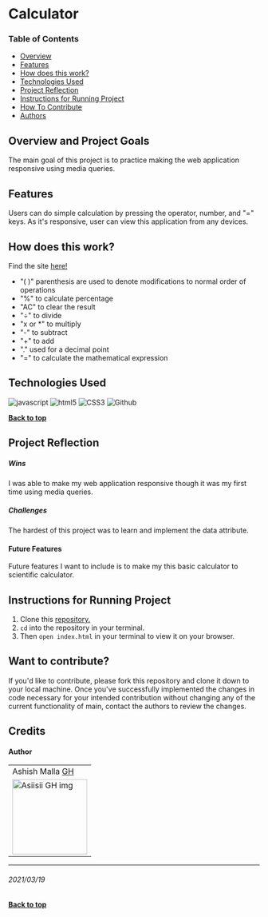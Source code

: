 # Calculator

### Table of Contents
- [Overview](#overview-and-project-goals)
- [Features](#features)
- [How does this work?](#how-does-this-work)
- [Technologies Used](#technologies-used)
- [Project Reflection](#project-reflection)
- [Instructions for Running Project](#Instructions-for-running-project)
- [How To Contribute](#want-to-contribute)
- [Authors](#credits)

## Overview and Project Goals
The main goal of this project is to practice making the web application responsive using media queries.

## Features
Users can do simple calculation by pressing the operator, number, and "=" keys. As it's responsive, user can view this application from any devices.

## How does this work?
Find the site [here!](https://asiisii.github.io/self-care-center/)
- "( )" parenthesis are used to denote modifications to normal order of operations
- "%" to calculate percentage
- "AC" to clear the result
- "÷" to divide
- "x or *" to multiply
- "-" to subtract
- "+" to add
- "." used for a decimal point
- "=" to calculate the mathematical expression

## Technologies Used
<p align="left">
  <img src="https://img.shields.io/badge/javascript%20-%23323330.svg?&style=for-the-badge&logo=javascript&logoColor=%23F7DF1E" alt="javascript" />
  <img src="https://img.shields.io/badge/html5%20-%23E34F26.svg?&style=for-the-badge&logo=html5&logoColor=white" alt="html5"/>
  <img src="https://img.shields.io/badge/css3%20-%231572B6.svg?&style=for-the-badge&logo=css3&logoColor=white" alt="CSS3"/>
  <img src="https://img.shields.io/badge/GitHub-100000?style=for-the-badge&logo=github&logoColor=white" alt="Github" />
</p>

**[Back to top](#table-of-contents)**

## Project Reflection

##### Wins
I was able to make my web application responsive though it was my first time using media queries.

##### Challenges
The hardest of this project was to learn and implement the data attribute.

#### Future Features
Future features I want to include is to make my this basic calculator to scientific calculator.

## Instructions for Running Project
1. Clone this [repository.](https://github.com/asiisii/Responsive-Calculator)
2. `cd` into the repository in your terminal.
3. Then `open index.html` in your terminal to view it on your browser.

## Want to contribute?
If you'd like to contribute, please fork this repository and clone it down to your local machine. Once you've successfully implemented the changes in code necessary for your intended contribution without changing any of the current functionality of main, contact the authors to review the changes.

## Credits
#### Author
<table>
    <tr>
        <td> Ashish Malla <a href="https://github.com/asiisii">GH</td>
    </tr>
    </tr>
    <td><img src="https://avatars.githubusercontent.com/u/36644181?s=400&u=bac07fd62de7d01a09ce8f27f88590d5caa202df&v=4" alt="Asiisii GH img"
 width="150" height="auto" /></td>
    </tr>
</table>

**************************************************************************
###### 2021/03/19
**[Back to top](#table-of-contents)**
